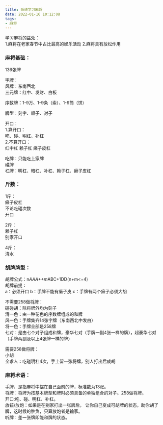 ```yaml
---
title: 系统学习麻将
date: 2022-01-16 10:12:08
tags:
- 麻将
---
```

学习麻将的益处：  
1.麻将在老家春节中占比最高的娱乐活动
2.麻将具有放松作用
<!--more-->
### 麻将基础：
136张牌  

字牌：  
风牌：东南西北  
三元牌：红中、发财、白板

序数牌：1-9万、1-9条（索）、1-9筒（饼）  

牌型：刻字、顺子、对子  

开口：  
1.算开口：  
吃、碰、明杠、补杠  
2.不算开口：  
红中杠
赖子杠
癞子皮杠

吃牌：只能吃上家牌  
碰牌  
杠牌：明杠、暗杠、补杠、赖子杠、癞子皮杠

### 斤数：
1斤：  
癞子皮杠  
不论吃碰次数  
开口  

2斤：  
赖子杠  
别家开口

4斤：  
清水

### 胡牌牌型：
胡牌公式：n*AAA++m*ABC+1DD(n+m<=4)  
胡牌前提：  
a：必须开口
b：手牌不能有癞子皮
c：手牌有两个癞子必须大胡

不需要258做将牌：  
碰碰胡：除将牌外均为刻子  
清一色：由一种花色的序数牌组成的和牌  
风一色：手牌集齐14张字牌（东南西北中发白）  
将一色：手牌全部是258牌  
七对：是由七个对子组成和牌，豪华七对（手牌一副4张一样的牌），超豪华七对（手牌两副及以上4张牌一样的牌）  

需要258做将牌：  
小胡  
全求人：吃碰明杠4次，手上留一张将牌，别人打出后成胡

### 麻将术语：  
手牌，是指麻将中摆在自己面前的牌，标准数为13张。  
将牌：将牌为按基本牌型和牌时必须具备的单独组合的对子。258做将牌。  
开口:吃、碰、明杠、补杠。  
放铳/放炮：如果是在别家打出一张牌后， 让你自己变成可胡牌的状态，助你胡了牌，这时候的胜负，只算放炮者是输家。  
听牌：差一张牌即能和牌的状态。